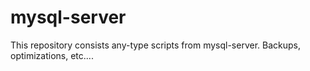 # mysql-server
This repository consists any-type scripts from mysql-server. Backups, optimizations, etc....